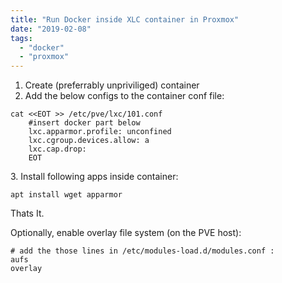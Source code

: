 ```yaml
---
title: "Run Docker inside XLC container in Proxmox"
date: "2019-02-08"
tags: 
  - "docker"
  - "proxmox"
---
```


1. Create (preferrably unpriviliged) container
2. Add the below configs to the container conf file:

```
cat <<EOT >> /etc/pve/lxc/101.conf
    #insert docker part below
    lxc.apparmor.profile: unconfined
    lxc.cgroup.devices.allow: a
    lxc.cap.drop:
    EOT
```

3\. Install following apps inside container:

```
apt install wget apparmor
```

Thats It.

Optionally, enable overlay file system (on the PVE host):

```
# add the those lines in /etc/modules-load.d/modules.conf :
aufs
overlay
```
